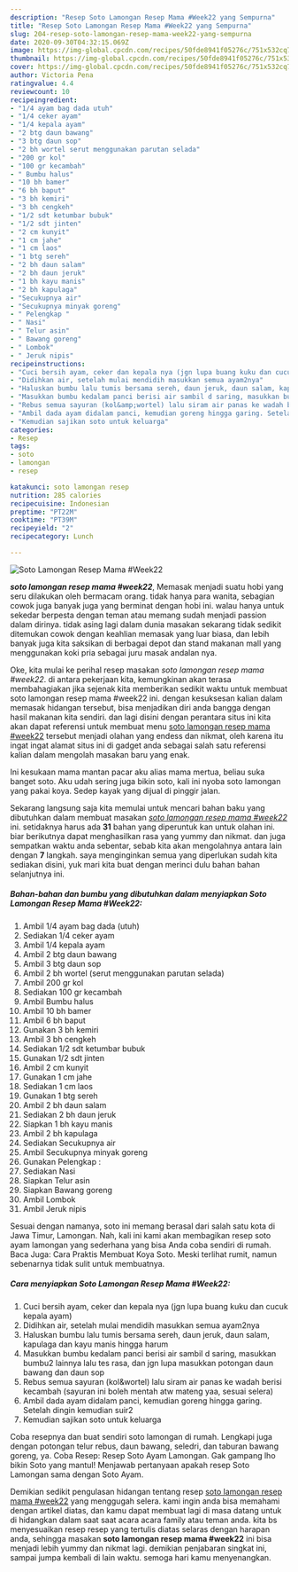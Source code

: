 ```yaml
---
description: "Resep Soto Lamongan Resep Mama #Week22 yang Sempurna"
title: "Resep Soto Lamongan Resep Mama #Week22 yang Sempurna"
slug: 204-resep-soto-lamongan-resep-mama-week22-yang-sempurna
date: 2020-09-30T04:32:15.069Z
image: https://img-global.cpcdn.com/recipes/50fde8941f05276c/751x532cq70/soto-lamongan-resep-mama-week22-foto-resep-utama.jpg
thumbnail: https://img-global.cpcdn.com/recipes/50fde8941f05276c/751x532cq70/soto-lamongan-resep-mama-week22-foto-resep-utama.jpg
cover: https://img-global.cpcdn.com/recipes/50fde8941f05276c/751x532cq70/soto-lamongan-resep-mama-week22-foto-resep-utama.jpg
author: Victoria Pena
ratingvalue: 4.4
reviewcount: 10
recipeingredient:
- "1/4 ayam bag dada utuh"
- "1/4 ceker ayam"
- "1/4 kepala ayam"
- "2 btg daun bawang"
- "3 btg daun sop"
- "2 bh wortel serut menggunakan parutan selada"
- "200 gr kol"
- "100 gr kecambah"
- " Bumbu halus"
- "10 bh bamer"
- "6 bh baput"
- "3 bh kemiri"
- "3 bh cengkeh"
- "1/2 sdt ketumbar bubuk"
- "1/2 sdt jinten"
- "2 cm kunyit"
- "1 cm jahe"
- "1 cm laos"
- "1 btg sereh"
- "2 bh daun salam"
- "2 bh daun jeruk"
- "1 bh kayu manis"
- "2 bh kapulaga"
- "Secukupnya air"
- "Secukupnya minyak goreng"
- " Pelengkap "
- " Nasi"
- " Telur asin"
- " Bawang goreng"
- " Lombok"
- " Jeruk nipis"
recipeinstructions:
- "Cuci bersih ayam, ceker dan kepala nya (jgn lupa buang kuku dan cucuk kepala ayam)"
- "Didihkan air, setelah mulai mendidih masukkan semua ayam2nya"
- "Haluskan bumbu lalu tumis bersama sereh, daun jeruk, daun salam, kapulaga dan kayu manis hingga harum"
- "Masukkan bumbu kedalam panci berisi air sambil d saring, masukkan bumbu2 lainnya lalu tes rasa, dan jgn lupa masukkan potongan daun bawang dan daun sop"
- "Rebus semua sayuran (kol&amp;wortel) lalu siram air panas ke wadah berisi kecambah (sayuran ini boleh mentah atw mateng yaa, sesuai selera)"
- "Ambil dada ayam didalam panci, kemudian goreng hingga garing. Setelah dingin kemudian suir2"
- "Kemudian sajikan soto untuk keluarga"
categories:
- Resep
tags:
- soto
- lamongan
- resep

katakunci: soto lamongan resep 
nutrition: 285 calories
recipecuisine: Indonesian
preptime: "PT22M"
cooktime: "PT39M"
recipeyield: "2"
recipecategory: Lunch

---
```



![Soto Lamongan Resep Mama #Week22](https://img-global.cpcdn.com/recipes/50fde8941f05276c/751x532cq70/soto-lamongan-resep-mama-week22-foto-resep-utama.jpg)

<b><i>soto lamongan resep mama #week22</i></b>, Memasak menjadi suatu hobi yang seru dilakukan oleh bermacam orang. tidak hanya para wanita, sebagian cowok juga banyak juga yang berminat dengan hobi ini. walau hanya untuk sekedar berpesta dengan teman atau memang sudah menjadi passion dalam dirinya. tidak asing lagi dalam dunia masakan sekarang tidak sedikit ditemukan cowok dengan keahlian memasak yang luar biasa, dan lebih banyak juga kita saksikan di berbagai depot dan stand makanan mall yang menggunakan koki pria sebagai juru masak andalan nya.

Oke, kita mulai ke perihal resep masakan <i>soto lamongan resep mama #week22</i>. di antara pekerjaan kita, kemungkinan akan terasa membahagiakan jika sejenak kita memberikan sedikit waktu untuk membuat soto lamongan resep mama #week22 ini. dengan kesuksesan kalian dalam memasak hidangan tersebut, bisa menjadikan diri anda bangga dengan hasil makanan kita sendiri. dan lagi disini dengan perantara situs ini kita akan dapat referensi untuk membuat menu <u>soto lamongan resep mama #week22</u> tersebut menjadi olahan yang endess dan nikmat, oleh karena itu ingat ingat alamat situs ini di gadget anda sebagai salah satu referensi kalian dalam mengolah masakan baru yang enak.

Ini kesukaan mama mantan pacar aku alias mama mertua, beliau suka banget soto. Aku udah sering juga bikin soto, kali ini nyoba soto lamongan yang pakai koya. Sedep kayak yang dijual di pinggir jalan.


Sekarang langsung saja kita memulai untuk mencari bahan baku yang dibutuhkan dalam membuat masakan <u><i>soto lamongan resep mama #week22</i></u> ini. setidaknya harus ada <b>31</b> bahan yang diperuntuk kan untuk olahan ini. biar berikutnya dapat menghasilkan rasa yang yummy dan nikmat. dan juga sempatkan waktu anda sebentar, sebab kita akan mengolahnya antara lain dengan <b>7</b> langkah. saya menginginkan semua yang diperlukan sudah kita sediakan disini, yuk mari kita buat dengan merinci dulu bahan bahan selanjutnya ini.

<!--inarticleads1-->

##### Bahan-bahan dan bumbu yang dibutuhkan dalam menyiapkan Soto Lamongan Resep Mama #Week22:

1. Ambil 1/4 ayam bag dada (utuh)
1. Sediakan 1/4 ceker ayam
1. Ambil 1/4 kepala ayam
1. Ambil 2 btg daun bawang
1. Ambil 3 btg daun sop
1. Ambil 2 bh wortel (serut menggunakan parutan selada)
1. Ambil 200 gr kol
1. Sediakan 100 gr kecambah
1. Ambil  Bumbu halus
1. Ambil 10 bh bamer
1. Ambil 6 bh baput
1. Gunakan 3 bh kemiri
1. Ambil 3 bh cengkeh
1. Sediakan 1/2 sdt ketumbar bubuk
1. Gunakan 1/2 sdt jinten
1. Ambil 2 cm kunyit
1. Gunakan 1 cm jahe
1. Sediakan 1 cm laos
1. Gunakan 1 btg sereh
1. Ambil 2 bh daun salam
1. Sediakan 2 bh daun jeruk
1. Siapkan 1 bh kayu manis
1. Ambil 2 bh kapulaga
1. Sediakan Secukupnya air
1. Ambil Secukupnya minyak goreng
1. Gunakan  Pelengkap :
1. Sediakan  Nasi
1. Siapkan  Telur asin
1. Siapkan  Bawang goreng
1. Ambil  Lombok
1. Ambil  Jeruk nipis


Sesuai dengan namanya, soto ini memang berasal dari salah satu kota di Jawa Timur, Lamongan. Nah, kali ini kami akan membagikan resep soto ayam lamongan yang sederhana yang bisa Anda coba sendiri di rumah. Baca Juga: Cara Praktis Membuat Koya Soto. Meski terlihat rumit, namun sebenarnya tidak sulit untuk membuatnya. 

<!--inarticleads2-->

##### Cara menyiapkan Soto Lamongan Resep Mama #Week22:

1. Cuci bersih ayam, ceker dan kepala nya (jgn lupa buang kuku dan cucuk kepala ayam)
1. Didihkan air, setelah mulai mendidih masukkan semua ayam2nya
1. Haluskan bumbu lalu tumis bersama sereh, daun jeruk, daun salam, kapulaga dan kayu manis hingga harum
1. Masukkan bumbu kedalam panci berisi air sambil d saring, masukkan bumbu2 lainnya lalu tes rasa, dan jgn lupa masukkan potongan daun bawang dan daun sop
1. Rebus semua sayuran (kol&amp;wortel) lalu siram air panas ke wadah berisi kecambah (sayuran ini boleh mentah atw mateng yaa, sesuai selera)
1. Ambil dada ayam didalam panci, kemudian goreng hingga garing. Setelah dingin kemudian suir2
1. Kemudian sajikan soto untuk keluarga


Coba resepnya dan buat sendiri soto lamongan di rumah. Lengkapi juga dengan potongan telur rebus, daun bawang, seledri, dan taburan bawang goreng, ya. Coba Resep: Resep Soto Ayam Lamongan. Gak gampang lho bikin Soto yang mantul! Menjawab pertanyaan apakah resep Soto Lamongan sama dengan Soto Ayam. 

Demikian sedikit pengulasan hidangan tentang resep <u>soto lamongan resep mama #week22</u> yang menggugah selera. kami ingin anda bisa memahami dengan artikel diatas, dan kamu dapat membuat lagi di masa datang untuk di hidangkan dalam saat saat acara acara family atau teman anda. kita bs menyesuaikan resep resep yang tertulis diatas selaras dengan harapan anda, sehingga masakan <b>soto lamongan resep mama #week22</b> ini bisa menjadi lebih yummy dan nikmat lagi. demikian penjabaran singkat ini, sampai jumpa kembali di lain waktu. semoga hari kamu menyenangkan.
